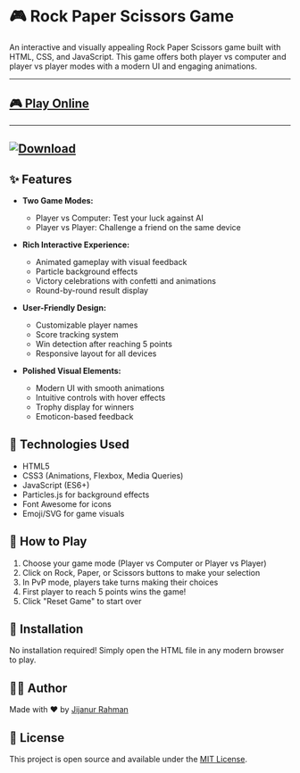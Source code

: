 # 🎮 Rock Paper Scissors Game

An interactive and visually appealing Rock Paper Scissors game built with HTML, CSS, and JavaScript. This game offers both player vs computer and player vs player modes with a modern UI and engaging animations.

---
## [🎮 Play Online ](https://jijan67.github.io/Rock-Paper-Scissors-Game/)
---
[![Download](https://img.shields.io/badge/Download-APK-blue.svg?style=flat&logo=android)](https://drive.google.com/file/d/1CoWINLaJ3eBpe6xppAPKIEMtOEkJhFF8/view?usp=sharing)
---

## ✨ Features

- **Two Game Modes:**
  - Player vs Computer: Test your luck against AI
  - Player vs Player: Challenge a friend on the same device

- **Rich Interactive Experience:**
  - Animated gameplay with visual feedback
  - Particle background effects
  - Victory celebrations with confetti and animations
  - Round-by-round result display

- **User-Friendly Design:**
  - Customizable player names
  - Score tracking system
  - Win detection after reaching 5 points
  - Responsive layout for all devices

- **Polished Visual Elements:**
  - Modern UI with smooth animations
  - Intuitive controls with hover effects
  - Trophy display for winners
  - Emoticon-based feedback

## 🚀 Technologies Used

- HTML5
- CSS3 (Animations, Flexbox, Media Queries)
- JavaScript (ES6+)
- Particles.js for background effects
- Font Awesome for icons
- Emoji/SVG for game visuals

## 🎯 How to Play

1. Choose your game mode (Player vs Computer or Player vs Player)
2. Click on Rock, Paper, or Scissors buttons to make your selection
3. In PvP mode, players take turns making their choices
4. First player to reach 5 points wins the game!
5. Click "Reset Game" to start over

## 🔧 Installation

No installation required! Simply open the HTML file in any modern browser to play.

## 👨‍💻 Author

Made with ❤️ by [Jijanur Rahman](https://jijanurrahman.netlify.app/)

## 📄 License

This project is open source and available under the [MIT License](LICENSE).

